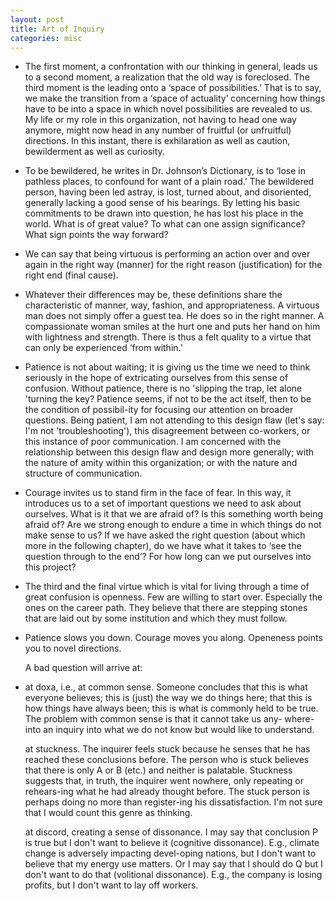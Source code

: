 ```yaml
---
layout: post
title: Art of Inquiry
categories: misc
---
```

- The first moment, a confrontation with our thinking in general, leads us to a second moment, a realization that the old way is foreclosed. The third moment is the leading onto a ‘space of possibilities.’ That is to say, we make the transition from a ‘space of actuality’ concerning how things have to be into a space in which novel possibilities are revealed to us. My life or my role in this organization, not having to head one way anymore, might now head in any number of fruitful (or unfruitful) directions. In this instant, there is exhilaration as well as caution, bewilderment as well as curiosity.

- To be bewildered, he writes in Dr. Johnson’s Dictionary, is to ‘lose in pathless places, to confound for want of a plain road.’ The bewildered person, having been led astray, is lost, turned about, and disoriented, generally lacking a good sense of his bearings. By letting his basic commitments to be drawn into question, he has lost his place in the world. What is of great value? To what can one assign significance? What sign points the way forward?

- We can say that being virtuous is performing an action over and over again in the right way (manner) for the right reason (justification) for the right end (final cause). 
  
- Whatever their differences may be, these definitions share the characteristic of manner, way, fashion, and appropriateness. A virtuous man does not simply offer a guest tea. He does so in the right manner. A compassionate woman smiles at the hurt one and puts her hand on him with lightness and strength. There is thus a felt quality to a virtue that can only be experienced ‘from within.’
  
- Patience is not about waiting; it is giving us the time we need to think seriously in the hope of extricating ourselves from this sense of confusion. Without patience, there is no 'slipping the trap, let alone 'turning the key? Patience seems, if not to be the act itself, then to be the condition of possibil-ity for focusing our attention on broader questions. Being patient, I am not attending to this design flaw (let's say: I'm not 'troubleshooting'), this disagreement between co-workers, or this instance of poor communication. I am concerned with the relationship between this design flaw and design more generally; with the nature of amity within this organization; or with the nature and structure of communication.

-  Courage invites us to stand firm in the face of fear. In this way, it introduces us to a set of important questions we need to ask about ourselves. What is it that we are afraid of? Is this something worth being afraid of?  Are we strong enough to endure a time in which things do not make sense to us?  If we have asked the right question (about which more in the following chapter), do we have what it takes to ‘see the question through to the end’? For how long can we put ourselves into this project?
  
- The third and the final virtue which is vital for living through a time of great confusion is openness. Few are willing to start over. Especially the ones on the career path. They believe that there are stepping stones that are laid out by some institution and which they must follow. 
  
- Patience slows you down. Courage moves you along. Openeness points you to novel directions.
  
  
  A bad question will arrive at:
  
- at doxa, i.e., at common sense. Someone concludes that this is what everyone believes; this is (just) the way we do things here; that this is how things have always been; this is what is commonly held to be true. The problem with common sense is that it cannot take us any- where-into an inquiry into what we do not know but would like to understand. 
  
  at stuckness. The inquirer feels stuck because he senses that he has reached these conclusions before. The person who is stuck believes that there is only A or B (etc.) and neither is palatable. Stuckness suggests that, in truth, the inquirer went nowhere, only repeating or rehears-ing what he had already thought before. The stuck person is perhaps doing no more than register-ing his dissatisfaction. I'm not sure that I would count this genre as thinking.
  
  at discord, creating a sense of dissonance. I may say that conclusion P is true but I don't want to believe it (cognitive dissonance). E.g., climate change is adversely impacting devel-oping nations, but I don't want to believe that my energy use matters. Or I may say that I should do Q but I don't want to do that (volitional dissonance). E.g., the company is losing profits, but I don't want to lay off workers.









